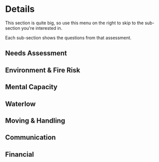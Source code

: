 # Details

This section is quite big, so use this menu on the right to skip to the sub-section you're interested in.

Each sub-section shows the questions from that assessment. 

## **Needs Assessment**

## **Environment & Fire Risk**

## **Mental Capacity**

## **Waterlow**

## **Moving & Handling**

## **Communication**

## **Financial**